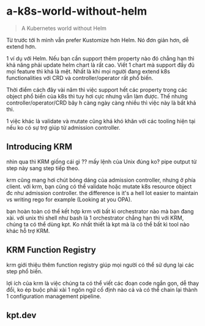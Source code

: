 # a-k8s-world-without-helm

> A Kubernetes world without Helm

Từ trước tới h mình vẫn prefer Kustomize hơn Helm. Nó đơn giản hơn, dễ extend hơn.

1 ví dụ với Helm. Nếu bạn cần support thêm property nào đó chẳng hạn thì khả năng phải update helm chart là rất cao. Viết 1 chart mà support đầy đủ mọi feature thì khá là mệt. Nhất là khi mọi người đang extend k8s functionalities với CRD và controller/operator rất phổ biến.

Thời điểm cách đây vài năm thì việc support hết các property trong các object phổ biến của k8s thì tuy hơi cực nhưng vẫn làm được. Thế nhưng controller/operator/CRD bây h càng ngày càng nhiều thì việc này là bất khả thi.

1 việc khác là validate và mutate cũng khá khó khăn với các tooling hiện tại nếu ko có sự trợ giúp từ admission controller. 

## Introducing KRM
nhìn qua thì KRM giống cái gì ?? mấy lệnh của Unix đúng ko? pipe output từ step này sang step tiếp theo.

krm cũng mang hơi chút bóng dáng của admission controller, nhưng ở phía client. với krm, bạn cũng có thể validate hoặc mutate k8s resource object đc như admission controller. the difference is it's a hell lot easier to maintain vs writing rego for example (Looking at you OPA).

bạn hoàn toàn có thể kết hợp krm với bất kì orchestrator nào mà bạn đang xài. với unix thì shell như bash là 1 orchestrator chẳng hạn thì với KRM, chúng ta có thể dùng kpt. Ko nhất thiết là kpt mà là có thể bất kì tool nào khác hỗ trợ KRM.

## KRM Function Registry

krm giới thiệu thêm function registry giúp mọi người có thể sử dụng lại các step phổ biến.

lợi ích của krm là việc chúng ta có thể viết các đoạn code ngắn gọn, dễ thay đổi, ko ép buộc phải xài 1 ngôn ngữ cố định nào cả và có thể chain lại thành 1 configuration management pipeline.

## kpt.dev
